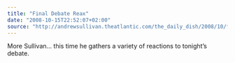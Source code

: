 ```yaml
---
title: "Final Debate Reax"
date: "2008-10-15T22:52:07+02:00"
source: "http://andrewsullivan.theatlantic.com/the_daily_dish/2008/10/final-debate-re.html"
---
```


More Sullivan… this time he gathers a variety of reactions to tonight’s debate.
